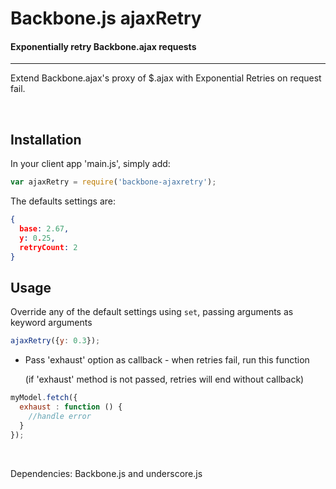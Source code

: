 # Backbone.js ajaxRetry

#### Exponentially retry Backbone.ajax requests

---

Extend Backbone.ajax's proxy of $.ajax with Exponential Retries on request fail.

&nbsp;


## Installation

In your client app 'main.js', simply add:

  ```javascript
var ajaxRetry = require('backbone-ajaxretry');
```

The defaults settings are:

```json
{
  base: 2.67,
  y: 0.25,
  retryCount: 2
}
```

## Usage

Override any of the default settings using `set`, passing arguments
   as keyword arguments

```javascript
ajaxRetry({y: 0.3});
```

* Pass 'exhaust' option as callback - when retries fail, run this function

  (if 'exhaust' method is not passed, retries will end without callback)

```javascript
myModel.fetch({
  exhaust : function () {
    //handle error
  }
});
```

&nbsp;

Dependencies: Backbone.js and underscore.js
